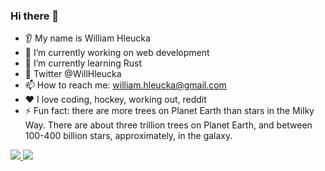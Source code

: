 <!---![whleucka's GitHub stats](https://github-readme-stats.vercel.app/api?username=whleucka&theme=dark&show_icons=true)-->

### Hi there 👋
* 👂 My name is William Hleucka
* 🔭 I’m currently working on web development
* 🌱 I’m currently learning Rust
* 💬 Twitter @WillHleucka
* 📫 How to reach me: william.hleucka@gmail.com
* ❤️ I love coding, hockey, working out, reddit
* ⚡ Fun fact: there are more trees on Planet Earth than stars in the Milky Way. There are about three trillion trees on Planet Earth, and between 100-400 billion stars, approximately, in the galaxy.

<a href='#'>
<img src="https://github-readme-stats.vercel.app/api?username=whleucka&show_icons=true&theme=tokyonight"/>
</a>
<a href='#'>
<img src="https://github-readme-stats.vercel.app/api/top-langs?username=whleucka&layout=compact&theme=tokyonight&langs_count=8"/>
</a>

<!---
whleucka/whleucka is a ✨ special ✨ repository because its `README.md` (this file) appears on your GitHub profile.
You can click the Preview link to take a look at your changes.
--->
